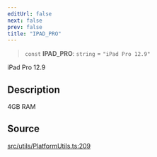 ```yaml
---
editUrl: false
next: false
prev: false
title: "IPAD_PRO"
---
```


> `const` **IPAD\_PRO**: `string` = `"iPad Pro 12.9"`

iPad Pro 12.9

## Description

4GB RAM

## Source

[src/utils/PlatformUtils.ts:209](https://github.com/relishinc/dill-pixel/blob/10f512f7f577ca5e74162827f11215b28df5ca97/src/utils/PlatformUtils.ts#L209)
